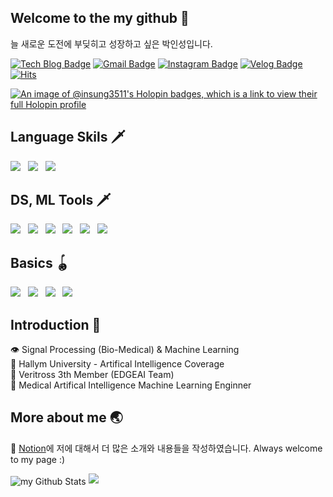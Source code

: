 ## Welcome to the my github 🌳

늘 새로운 도전에 부딪히고 성장하고 싶은 박인성입니다.

[![Tech Blog Badge](http://img.shields.io/badge/-Tech%20blog-black?style=flat-square&logo=github&link=https://insung3511.github.io/)](https://insung3511.github.io/)
[![Gmail Badge](https://img.shields.io/badge/Gmail-d14836?style=flat-square&logo=Gmail&logoColor=white&link=mailto:insung.park123@gmail.com)](mailto:insung.park123@gmail.com)
[![Instagram Badge](https://img.shields.io/badge/-Instagram-white?style=flat-square&logo=Instagram&logoColor=purple&link=mailto:insung.park123@gmail.com)](https://instagram.com/theclockis___ticking)
[![Velog Badge](https://img.shields.io/badge/Velog-insung3511-Brightgreen?style=flat-square&logo=Velog)](https://velog.io/@insung3511)
[![Hits](https://hits.seeyoufarm.com/api/count/incr/badge.svg?url=https%3A%2F%2Fgithub.com%2Finsung3511%2Fhit-counter&count_bg=%2379C83D&title_bg=%23555555&icon=github.svg&icon_color=%23E7E7E7&title=hits&edge_flat=true)](https://hits.seeyoufarm.com)

[![An image of @insung3511's Holopin badges, which is a link to view their full Holopin profile](https://holopin.me/insung3511)](https://holopin.io/@insung3511)

## Language Skils 🗡️

<img src="https://img.shields.io/badge/Python-3776AB?style=flat-square&logo=Python&logoColor=white"> &nbsp;
<img src="https://img.shields.io/badge/C-A8B9CC?style=flat-square&logo=c&logoColor=white"> &nbsp;
<img src="https://img.shields.io/badge/CSharp-239120?style=flat-square&logo=c-sharp&logoColor=white"> &nbsp;

## DS, ML Tools 🗡️ 
<img src="https://img.shields.io/badge/Scikit learn-e9812b?style=flat-square&logo=Scikit-learn&logoColor=white"> &nbsp;
<img src="https://img.shields.io/badge/Polars-1b1f22?style=flat-square&logo=Polars&logoColor=white"> &nbsp;
<img src="https://img.shields.io/badge/Numpy-3d60a9?style=flat-square&logo=Numpy&logoColor=white"> &nbsp;
<img src="https://img.shields.io/badge/Pytorch-d92121?style=flat-square&logo=Pytorch&logoColor=white"> &nbsp;
<img src="https://img.shields.io/badge/TensorFlow-FF6F00?style=flat-square&logo=TensorFlow&logoColor=white"> &nbsp;
<img src="https://img.shields.io/badge/OpenCV-5C3EE8?style=flat-square&logo=OpenCV&logoColor=white"> &nbsp;

## Basics 🪀
<img src="https://img.shields.io/badge/Flutter-027DFD?style=flat-square&logo=Flutter&logoColor=white"> &nbsp;
<img src="https://img.shields.io/badge/Git-ff8000?style=flat-square&logo=Git&logoColor=white"> &nbsp;
<img src="https://img.shields.io/badge/Github-000000?style=flat-square&logo=Github&logoColor=white"> &nbsp;
<img src="https://img.shields.io/badge/Linux-c9c9c9?style=flat-square&logo=Linux&logoColor=white"> &nbsp;

## Introduction 🎁

👁 Signal Processing (Bio-Medical) & Machine Learning <br />
🏫 Hallym University - Artifical Intelligence Coverage <br />
👔 Veritross 3th Member (EDGEAI Team) <br />
🎯 Medical Artifical Intelligence Machine Learning Enginner <br />

## More about me 🌏

📓 <a href="https://insung3511.notion.site/About-the-InSung-b7708fb054654608a1dda6a5e3e7f648"> Notion</a>에 저에 대해서 더 많은 소개와 내용들을 작성하였습니다. Always welcome to my page :)<br/>

<img align="center" src="https://github-readme-stats.vercel.app/api?username=insung3511&include_all_commits=true&count_private=true&show_icons=true&text_color=000000" alt="my Github Stats"/>

<img src="https://github-profile-trophy.vercel.app/?username=insung3511&theme=juicyfresh&no-bg=true" />

